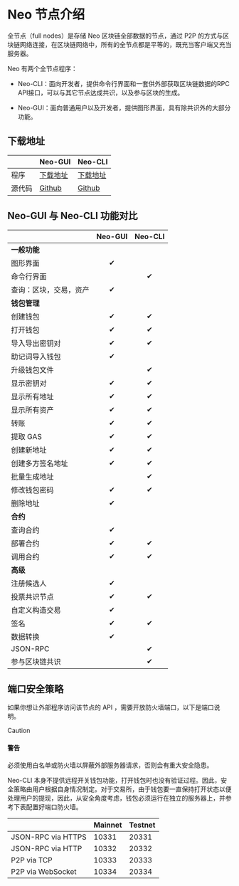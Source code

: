 # Neo 节点介绍                               

全节点（full nodes）是存储 Neo 区块链全部数据的节点，通过 P2P 的方式与区块链网络连接，在区块链网络中，所有的全节点都是平等的，既充当客户端又充当服务器。

Neo 有两个全节点程序：


- Neo-CLI：面向开发者，提供命令行界面和一套供外部获取区块链数据的RPC API接口，可以与其它节点达成共识，以及参与区块的生成。

- Neo-GUI：面向普通用户以及开发者，提供图形界面，具有除共识外的大部分功能。

## 下载地址

|        | Neo-GUI                                                  | Neo-CLI                                                     |
| ------ | -------------------------------------------------------- | ----------------------------------------------------------- |
| 程序   | [下载地址](https://github.com/neo-ngd/Neo3-GUI/releases) | [下载地址](https://github.com/neo-project/neo-cli/releases) |
| 源代码 | [Github](https://github.com/neo-ngd/Neo3-GUI)            | [Github](https://github.com/neo-project/neo-cli)            |

## Neo-GUI 与 Neo-CLI 功能对比

|                        | Neo-GUI | Neo-CLI |
| :--------------------- | :-----: | :-----: |
| **一般功能**           |         |         |
| 图形界面               |    ✔    |         |
| 命令行界面             |         |    ✔    |
| 查询：区块，交易，资产 |    ✔    |         |
| **钱包管理**           |         |         |
| 创建钱包               |    ✔    |    ✔    |
| 打开钱包               |    ✔    |    ✔    |
| 导入导出密钥对         |    ✔    |    ✔    |
| 助记词导入钱包         |    ✔    |         |
| 升级钱包文件           |         |    ✔    |
| 显示密钥对             |    ✔    |    ✔    |
| 显示所有地址           |    ✔    |    ✔    |
| 显示所有资产           |    ✔    |    ✔    |
| 转账                   |    ✔    |    ✔    |
| 提取 GAS               |    ✔    |    ✔    |
| 创建新地址             |    ✔    |    ✔    |
| 创建多方签名地址       |    ✔    |    ✔    |
| 批量生成地址           |         |    ✔    |
| 修改钱包密码           |    ✔    |    ✔    |
| 删除地址               |    ✔    |         |
| **合约**               |         |         |
| 查询合约               |    ✔    |         |
| 部署合约               |    ✔    |    ✔    |
| 调用合约               |    ✔    |    ✔    |
| **高级**               |         |         |
| 注册候选人       |    ✔    |         |
| 投票共识节点           |    ✔    |    ✔    |
| 自定义构造交易         |    ✔    |         |
| 签名                   |    ✔    |    ✔    |
| 数据转换               |    ✔    |         |
| JSON-RPC               |         |    ✔    |
| 参与区块链共识         |         |    ✔    |

## 端口安全策略

如果你想让外部程序访问该节点的 API ，需要开放防火墙端口，以下是端口说明。

> [!CAUTION]
>
> #### 警告
>
> 必须使用白名单或防火墙以屏蔽外部服务器请求，否则会有重大安全隐患。

Neo-CLI 本身不提供远程开关钱包功能，打开钱包时也没有验证过程。因此，安全策略由用户根据自身情况制定。对于交易所，由于钱包要一直保持打开状态以便处理用户的提现，因此，从安全角度考虑，钱包必须运行在独立的服务器上，并参考下表配置好端口防火墙。 

|                    | Mainnet | Testnet |
| ------------------ | ------- | ------- |
| JSON-RPC via HTTPS | 10331   | 20331   |
| JSON-RPC via HTTP  | 10332   | 20332   |
| P2P via TCP        | 10333   | 20333   |
| P2P via WebSocket  | 10334   | 20334   |



